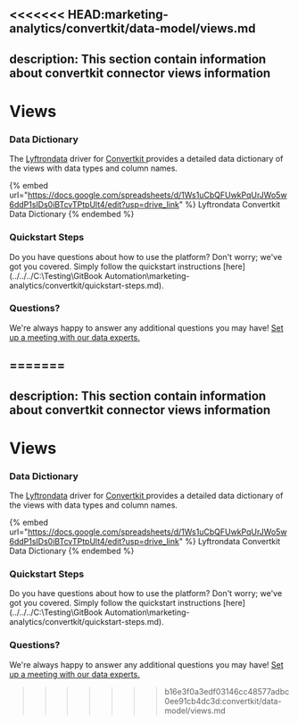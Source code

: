 <<<<<<< HEAD:marketing-analytics/convertkit/data-model/views.md
---
description: This section contain information about convertkit connector views information
---

# Views

### Data Dictionary

The [Lyftrondata](https://www.lyftrondata.com/) driver for [Convertkit](https://www.lyftrondata.com/integration/marketing-analytics/convertkit//)[ ](https://www.lyftrondata.com/integration/convertkit/)provides a detailed data dictionary of the views with data types and column names.

{% embed url="https://docs.google.com/spreadsheets/d/1Ws1uCbQFUwkPqUrJWo5w6ddP1sIDs0iBTcvTPtpUlt4/edit?usp=drive_link" %}
Lyftrondata Convertkit Data Dictionary
{% endembed %}

### Quickstart Steps

Do you have questions about how to use the platform? Don't worry; we've got you covered. Simply follow the quickstart instructions [here](../../../C:\Testing\GitBook Automation\marketing-analytics/convertkit/quickstart-steps.md).

### Questions? <a href="#questions" id="questions"></a>

We're always happy to answer any additional questions you may have! [Set up a meeting with our data experts.](https://www.lyftrondata.com/book-a-meeting/)


=======
---
description: This section contain information about convertkit connector views information
---

# Views

### Data Dictionary

The [Lyftrondata](https://www.lyftrondata.com/) driver for [Convertkit](https://www.lyftrondata.com/integration/marketing-analytics/convertkit//)[ ](https://www.lyftrondata.com/integration/convertkit/)provides a detailed data dictionary of the views with data types and column names.

{% embed url="https://docs.google.com/spreadsheets/d/1Ws1uCbQFUwkPqUrJWo5w6ddP1sIDs0iBTcvTPtpUlt4/edit?usp=drive_link" %}
Lyftrondata Convertkit Data Dictionary
{% endembed %}

### Quickstart Steps

Do you have questions about how to use the platform? Don't worry; we've got you covered. Simply follow the quickstart instructions [here](../../../C:\Testing\GitBook Automation\marketing-analytics/convertkit/quickstart-steps.md).

### Questions? <a href="#questions" id="questions"></a>

We're always happy to answer any additional questions you may have! [Set up a meeting with our data experts.](https://www.lyftrondata.com/book-a-meeting/)


>>>>>>> b16e3f0a3edf03146cc48577adbc0ee91cb4dc3d:convertkit/data-model/views.md
